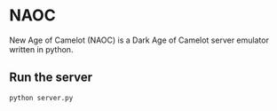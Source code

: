 # NAOC
New Age of Camelot (NAOC) is a Dark Age of Camelot server emulator written in python.

## Run the server
```
python server.py
```
